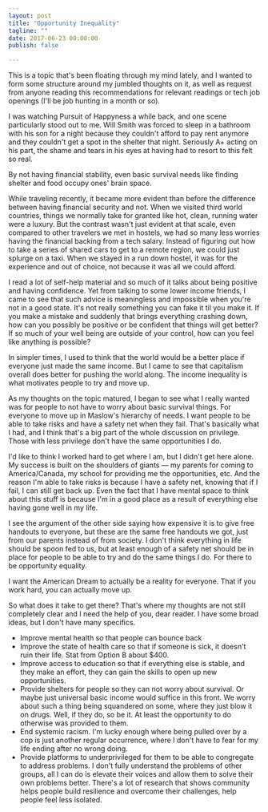 ```yaml
---
layout: post
title: "Opportunity Inequality"
tagline: ""
date: 2017-06-23 00:00:00
publish: false

---
```


This is a topic that's been floating through my mind lately, and I wanted to 
form some structure around my jumbled thoughts on it, as well as request from 
anyone reading this recommendations for relevant readings or tech job openings 
(I'll be job hunting in a month or so).

I was watching Pursuit of Happyness a while back, and one scene particularly 
stood out to me. Will Smith was forced to sleep in a bathroom with his son for a 
night because they couldn't afford to pay rent anymore and they couldn't get a 
spot in the shelter that night. Seriously A+ acting on his part, the shame and 
tears in his eyes at having had to resort to this felt so real.

By not having financial stability, even basic survival needs like finding 
shelter and food occupy ones' brain space.

While traveling recently, it became more evident than before the difference 
between having financial security and not. When we visited third world 
countries, things we normally take for granted like hot, clean, running water 
were a luxury. But the contrast wasn't just evident at that scale, even compared 
to other travelers we met in hostels, we had so many less worries having the 
financial backing from a tech salary. Instead of figuring out how to take a 
series of shared cars to get to a remote region, we could just splurge on a 
taxi. When we stayed in a run down hostel, it was for the experience and out of 
choice, not because it was all we could afford.

I read a lot of self-help material and so much of it talks about being positive 
and having confidence.
Yet from talking to some lower income friends, I came to see that such advice is 
meaningless and impossible when you're not in a good state. It's not really 
something you can fake it til you make it. If you make a mistake and suddenly 
that brings everything crashing down, how can you possibly be positive or be 
confident that things will get better? If so much of your well being are outside 
of your control, how can you feel like anything is possible?

In simpler times, I used to think that the world would be a better place if 
everyone just made the same income.
But I came to see that capitalism overall does better for pushing the world 
along. The income inequality is what motivates people to try and move up.

As my thoughts on the topic matured, I began to see what I really wanted was for 
people to not have to worry about basic survival things. For everyone to move up 
in Maslow's hierarchy of needs. I want people to be able to take risks and have 
a safety net when they fail. That's basically what I had, and I think that's a 
big part of the whole discussion on privilege. Those with less privilege don't 
have the same opportunities I do.

I'd like to think I worked hard to get where I am, but I didn't get here alone. 
My success is built on the shoulders of giants &mdash; my parents for coming to 
America/Canada, my school for providing me the opportunities, etc. And the 
reason I'm able to take risks is because I have a safety net, knowing that if I 
fail, I can still get back up. Even the fact that I have mental space to think 
about this stuff is because I'm in a good place as a result of everything else 
having gone well in my life.

I see the argument of the other side saying how expensive it is to give free 
handouts to everyone, but these are the same free handouts we got, just from our 
parents instead of from society. I don't think everything in life should be 
spoon fed to us, but at least enough of a safety net should be in place for 
people to be able to try and do the same things I do. For there to be 
opportunity equality.

I want the American Dream to actually be a reality for everyone. That if you 
work hard, you can actually move up.

So what does it take to get there? That's where my thoughts are not still 
completely clear and I need the help of you, dear reader. I have some broad 
ideas, but I don't have many specifics.

- Improve mental health so that people can bounce back
- Improve the state of health care so that if someone is sick, it doesn't ruin 
  their life. Stat from Option B about $400.
- Improve access to education so that if everything else is stable, and they 
  make an effort, they can gain the skills to open up new opportunities.
- Provide shelters for people so they can not worry about survival. Or maybe 
  just universal basic income would suffice in this front. We worry about such a 
  thing being squandered on some, where they just blow it on drugs. Well, if 
  they do, so be it. At least the opportunity to do otherwise was provided to 
  them.
- End systemic racism. I'm lucky enough where being pulled over by a cop is just 
  another regular occurrence, where I don't have to fear for my life ending 
  after no wrong doing.
- Provide platforms to underprivileged for them to be able to congregate to 
  address problems. I don't fully understand the problems of other groups, all I 
  can do is elevate their voices and allow them to solve their own problems 
  better. There's a lot of research that shows community helps people build 
  resilience and overcome their challenges, help people feel less isolated.

